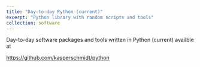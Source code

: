 ```yaml
---
title: "Day-to-day Python (current)"
excerpt: "Python library with random scripts and tools"
collection: software
---
```


Day-to-day software packages and tools written in Python (current) availble at

https://github.com/kasperschmidt/python